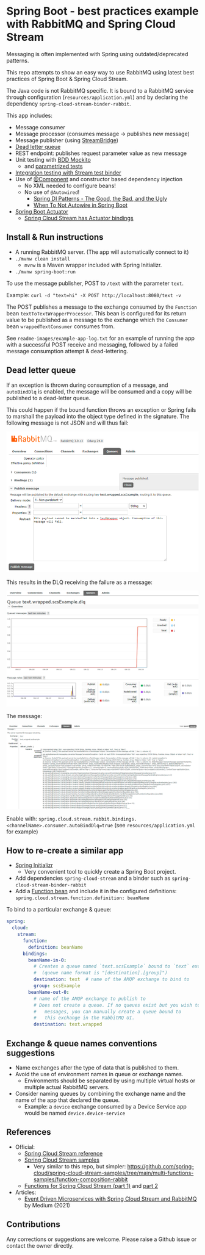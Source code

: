 # Spring Boot - best practices example with RabbitMQ and Spring Cloud Stream

Messaging is often implemented with Spring using outdated/deprecated patterns.

This repo attempts to show an easy way to use RabbitMQ using latest best practices of Spring Boot & Spring Cloud Stream.

The Java code is not RabbitMQ specific. It is bound to a RabbitMQ service through configuration (`resources/application.yml`) and by declaring the dependency `spring-cloud-stream-binder-rabbit`.

This app includes:

- Message consumer
- Message processor (consumes message -> publishes new message)
- Message publisher (using [StreamBridge](https://docs.spring.io/spring-cloud-stream/docs/current/reference/html/spring-cloud-stream.html#_using_streambridge))
- [Dead letter queue](https://docs.spring.io/spring-cloud-stream/docs/current/reference/html/spring-cloud-stream.html#_dlq_dead_letter_queue)
- REST endpoint: publishes request parameter value as new message
- Unit testing with [BDD Mockito](https://www.baeldung.com/bdd-mockito)
    - and [parametrized tests](https://junit.org/junit5/docs/current/user-guide/#writing-tests-parameterized-tests-sources-ValueSource)
- [Integration testing with Stream test binder](https://docs.spring.io/spring-cloud-stream/docs/current/reference/html/spring-cloud-stream.html#_test_binder_usage)
- Use of [@Component](https://www.baeldung.com/spring-component-repository-service) and constructor based dependency injection
    - No XML needed to configure beans!
    - No use of `@Autowired`!
        - [Spring DI Patterns - The Good, the Bad, and the Ugly](https://dzone.com/articles/spring-di-patterns-the-good-the-bad-and-the-ugly)
        - [When To Not Autowire in Spring Boot](https://eng.zemosolabs.com/when-not-to-autowire-in-spring-spring-boot-93e6a01cb793)
- [Spring Boot Actuator](https://docs.spring.io/spring-boot/docs/current/reference/html/actuator.html#actuator.enabling)
    - [Spring Cloud Stream has Actuator bindings](https://docs.spring.io/spring-cloud-stream/docs/current/reference/html/spring-cloud-stream.html#binding_visualization_control)

## Install & Run instructions

- A running RabbitMQ server. (The app will automatically connect to it)
- `./mvnw clean install`
    - `mvnw` is a Maven wrapper included with Spring Initializr.
- `./mvnw spring-boot:run`

To use the message publisher, POST to `/text` with the parameter `text`.

Example: `curl -d "text=hi" -X POST http://localhost:8080/text -v`

The POST publishes a message to the exchange consumed by the `Function` bean `textToTextWrapperProcessor`. This bean is configured for its return value to be published as a message to the exchange which the `Consumer` bean `wrappedTextConsumer` consumes from.

See `readme-images/example-app-log.txt` for an example of running the app with a successful POST receive and messaging, followed by a failed message consumption attempt & dead-lettering.

## Dead letter queue

If an exception is thrown during consumption of a message, and `autoBindDlq` is enabled, the message will be consumed and a copy will be published to a dead-letter queue.

This could happen if the bound function throws an exception or Spring fails to marshall the payload into the object type defined in the signature. The following message is not JSON and will thus fail:

![publishing invalid message payload screenshot](https://raw.githubusercontent.com/starlightdreamer/spring-boot-rabbitmq-scs-best-practices/main/readme-images/publish-message-example.png)

This results in the DLQ receiving the failure as a message:

![the DLQ](https://raw.githubusercontent.com/starlightdreamer/spring-boot-rabbitmq-scs-best-practices/main/readme-images/DLQ-example.png)

The message:

![the DLQ message](https://raw.githubusercontent.com/starlightdreamer/spring-boot-rabbitmq-scs-best-practices/main/readme-images/DLQ-message-example.png)

Enable with: `spring.cloud.stream.rabbit.bindings.<channelName>.consumer.autoBindDlq=true`  (see `resources/application.yml` for example)

## How to re-create a similar app

- [Spring Initializr](https://start.spring.io/)
    - Very convenient tool to quickly create a Spring Boot project.
- Add dependencies `spring-cloud-stream` and a binder such as `spring-cloud-stream-binder-rabbit`
- Add a [Function bean](https://spring.io/projects/spring-cloud-function#overview) and include it in the configured definitions: `spring.cloud.stream.function.definition: beanName`

To bind to a particular exchange & queue:

```yaml
spring:
  cloud:
    stream:
      function:
        definition: beanName
      bindings:
        beanName-in-0:
          # Creates a queue named `text.scsExample` bound to `text` exchange
          #  (queue name format is "[destination].[group]")
          destination: text  # name of the AMQP exchange to bind to
          group: scsExample
        beanName-out-0:
          # name of the AMQP exchange to publish to
          # Does not create a queue. If no queues exist but you wish to view published
          #   messages, you can manually create a queue bound to
          #   this exchange in the RabbitMQ UI.
          destination: text.wrapped
```

## Exchange & queue names conventions suggestions

- Name exchanges after the type of data that is published to them.
- Avoid the use of environment names in queue or exchange names.
    - Environments should be separated by using multiple virtual hosts or multiple actual RabbitMQ servers.
- Consider naming queues by combining the exchange name and the name of the app that declared the queue.
    - Example: a `device` exchange consumed by a Device Service app would be named `device.device-service`

## References

- Official:
    - [Spring Cloud Stream reference](https://docs.spring.io/spring-cloud-stream/docs/current/reference/html/spring-cloud-stream.html)
    - [Spring Cloud Stream samples](https://github.com/spring-cloud/spring-cloud-stream-samples/)
        - Very similar to this repo, but simpler: https://github.com/spring-cloud/spring-cloud-stream-samples/tree/main/multi-functions-samples/function-composition-rabbit
    - [Functions for Spring Cloud Stream (part 1)](https://spring.io/blog/2020/07/13/introducing-java-functions-for-spring-cloud-stream-applications-part-0) and [part 2](https://spring.io/blog/2020/07/20/introducing-java-functions-for-spring-cloud-stream-applications-part-1)
- Articles:
    - [Event Driven Microservices with Spring Cloud Stream and RabbitMQ](https://medium.com/javarevisited/event-driven-microservices-with-spring-cloud-stream-and-rabbitmq-add4166fe223) by Medium (2021)

## Contributions

Any corrections or suggestions are welcome. Please raise a Github issue or contact the owner directly.
